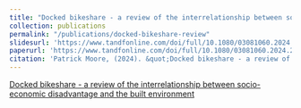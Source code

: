 ```yaml
---
title: "Docked bikeshare - a review of the interrelationship between socio-economic disadvantage and the built environment"
collection: publications
permalink: "/publications/docked-bikeshare-review"
slidesurl: 'https://www.tandfonline.com/doi/full/10.1080/03081060.2024.2358105'
paperurl: 'https://www.tandfonline.com/doi/full/10.1080/03081060.2024.2358105'
citation: 'Patrick Moore, (2024). &quot;Docked bikeshare - a review of the interrelationship between socio-economic disadvantage and the built environment Number 2.&quot; <i>Transportation Planning and Technology </i>. 1(2).'
---
```


[Docked bikeshare - a review of the interrelationship between socio-economic disadvantage and the built environment](https://www.tandfonline.com/doi/full/10.1080/03081060.2024.2358105)
